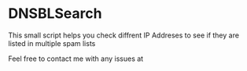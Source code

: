DNSBLSearch
===========

This small script helps you check diffrent IP Addreses to see if they are listed in multiple spam lists

Feel free to contact me with any issues at <mboeru AT gmail.com>
